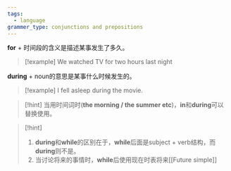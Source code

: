 ```yaml
---
tags:
  - language
grammer_type: conjunctions and prepositions
---
```

**for** + 时间段的含义是描述某事发生了多久。

> [!example]
> We watched TV for two hours last night

**during** + noun的意思是某事什么时候发生的。

> [!example]
> I fell asleep during the movie.

> [!hint]
> 当用时间词时(**the morning / the summer etc**)，**in**和**during**可以替换使用。

> [!hint]
> 1. **during**和**while**的区别在于，**while**后面是subject + verb结构，而**during**则不是。
> 2. 当讨论将来的事情时，**while**后使用现在时表将来[[Future simple]]

